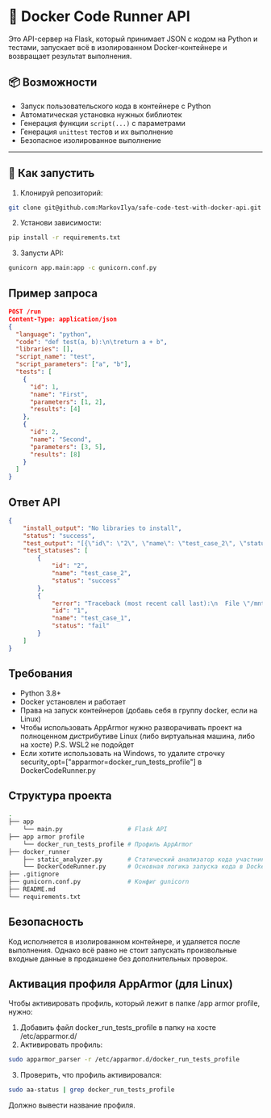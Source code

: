 # 🐳 Docker Code Runner API

Это API-сервер на Flask, который принимает JSON с кодом на Python и тестами, запускает всё в изолированном Docker-контейнере и возвращает результат выполнения.

## 📦 Возможности

- Запуск пользовательского кода в контейнере с Python
- Автоматическая установка нужных библиотек
- Генерация функции `script(...)` с параметрами
- Генерация `unittest` тестов и их выполнение
- Безопасное изолированное выполнение

---

## 🚀 Как запустить

1. Клонируй репозиторий:

```bash
git clone git@github.com:MarkovIlya/safe-code-test-with-docker-api.git
```

2. Установи зависимости:

```bash
pip install -r requirements.txt
```

3. Запусти API:

```bash
gunicorn app.main:app -c gunicorn.conf.py
```

## Пример запроса

```json
POST /run
Content-Type: application/json
{
  "language": "python",
  "code": "def test(a, b):\n\treturn a + b",
  "libraries": [],
  "script_name": "test",
  "script_parameters": ["a", "b"],
  "tests": [
    {
      "id": 1,
      "name": "First",
      "parameters": [1, 2],
      "results": [4]
    },
    {
      "id": 2,
      "name": "Second",
      "parameters": [3, 5],
      "results": [8]
    }
  ]
}
```

## Ответ API

```json
{
    "install_output": "No libraries to install",
    "status": "success",
    "test_output": "[{\"id\": \"2\", \"name\": \"test_case_2\", \"status\": \"success\"}, {\"id\": \"1\", \"name\": \"test_case_1\", \"status\": \"fail\", \"error\": \"Traceback (most recent call last):\\n  File \\\"/mnt/app/test_script.py\\\", line 9, in test_case_1\\n    self.assertEqual(result, 4)\\nAssertionError: 3 != 4\\n\"}]",
    "test_statuses": [
        {
            "id": "2",
            "name": "test_case_2",
            "status": "success"
        },
        {
            "error": "Traceback (most recent call last):\n  File \"/mnt/app/test_script.py\", line 9, in test_case_1\n    self.assertEqual(result, 4)\nAssertionError: 3 != 4\n",
            "id": "1",
            "name": "test_case_1",
            "status": "fail"
        }
    ]
}
```

## Требования

- Python 3.8+
- Docker установлен и работает
- Права на запуск контейнеров (добавь себя в группу docker, если на Linux)
- Чтобы использовать AppArmor нужно разворачивать проект на полноценном дистрибутиве Linux (либо виртуальная машина, либо на хосте) P.S. WSL2 не подойдет
- Если хотите использовать на Windows, то удалите строчку security_opt=["apparmor=docker_run_tests_profile"] в DockerCodeRunner.py

## Структура проекта

```bash
.
├── app              
    └── main.py                  # Flask API
├── app armor profile
    └── docker_run_tests_profile # Профиль AppArmor
├── docker_runner
    ├── static_analyzer.py       # Статический анализатор кода участника 
    └── DockerCodeRunner.py      # Основная логика запуска кода в Docker
├── .gitignore 
├── gunicorn.conf.py             # Конфиг gunicorn
├── README.md
└── requirements.txt


```

## Безопасность

Код исполняется в изолированном контейнере, и удаляется после выполнения. Однако всё равно не стоит запускать произвольные входные данные в продакшене без дополнительных проверок.

## Активация профиля AppArmor (для Linux)

Чтобы активировать профиль, который лежит в папке /app armor profile, нужно:
1. Добавить файл docker_run_tests_profile в папку на хосте /etc/apparmor.d/
2. Активировать профиль:

```bash
sudo apparmor_parser -r /etc/apparmor.d/docker_run_tests_profile
```

3. Проверить, что профиль активировался:

```bash
sudo aa-status | grep docker_run_tests_profile
```
Должно вывести название профиля.
